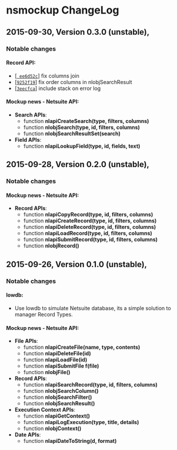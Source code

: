 # nsmockup ChangeLog

## 2015-09-30, Version 0.3.0 (unstable),

### Notable changes

#### Record API:
   * [[` ee6d52c`](https://github.com/suiteplus/nsmockup/commit/ee6d52c89f84af6aed9666faf7ce61ba781b4118)] fix columns join
   * [[`9252f19`](https://github.com/suiteplus/nsmockup/commit/9252f19c32f798b48ea6a88d3f759a40767234df)] fix order columns in nlobjSearchResult
   * [[`3eecfca`](https://github.com/suiteplus/nsmockup/commit/3eecfca10d801eee0a42ca841923e3e6d5acca8b)] include stack on error log 

#### Mockup news - Netsuite API:
  * __Search APIs__:
    - function **nlapiCreateSearch(type, filters, columns)**
    - function **nlobjSearch(type, id, filters, columns)**
    - function **nlobjSearchResultSet(search)**
  * __Field APIs__:
    - function **nlapiLookupField(type, id, fields, text)**

## 2015-09-28, Version 0.2.0 (unstable),

### Notable changes

#### Mockup news - Netsuite API:
  * __Record APIs__:
    - function **nlapiCopyRecord(type, id, filters, columns)**
    - function **nlapiCreateRecord(type, id, filters, columns)**
    - function **nlapiDeleteRecord(type, id, filters, columns)**
    - function **nlapiLoadRecord(type, id, filters, columns)**
    - function **nlapiSubmitRecord(type, id, filters, columns)**
    - function **nlobjRecord()**

## 2015-09-26, Version 0.1.0 (unstable),

### Notable changes

#### lowdb: 
   - Use lowdb to simulate Netsuite database, its a simple solution to manager Record Types.

#### Mockup news - Netsuite API:
  * __File APIs__:
    - function **nlapiCreateFile(name, type, contents)**
    - function **nlapiDeleteFile(id)**
    - function **nlapiLoadFile(id)**
    - function **nlapiSubmitFile f(file)**
    - function **nlobjFile()**
  * __Record APIs__:
    - function **nlapiSearchRecord(type, id, filters, columns)**
    - function **nlobjSearchColumn()**
    - function **nlobjSearchFilter()**
    - function **nlobjSearchResult()**
  * __Execution Context APIs__:
    - function **nlapiGetContext()**
    - function **nlapiLogExecution(type, title, details)**
    - function **nlobjContext()**
  * __Date APIs__:
    - function **nlapiDateToString(d, format)**